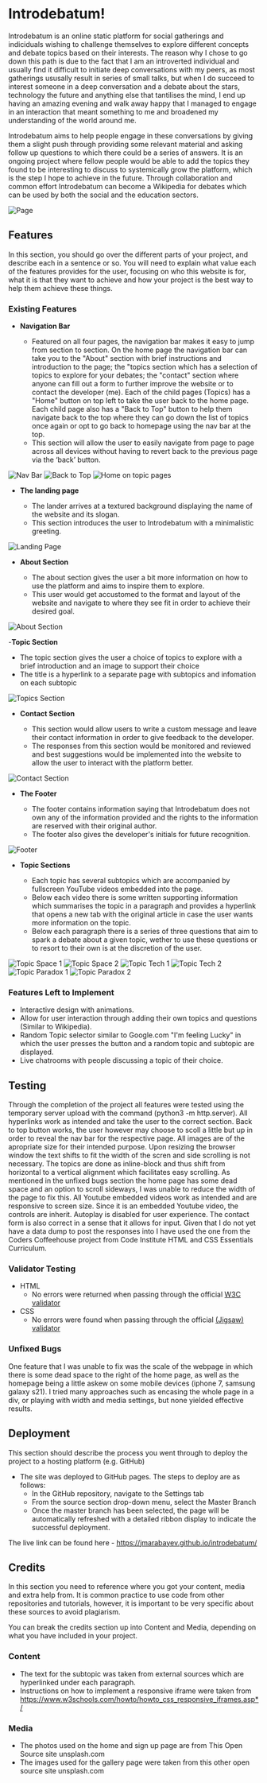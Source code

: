 # Introdebatum!

Introdebatum is an online static platform for social gatherings and indiciduals wishing to challenge themselves to explore different concepts and debate topics based on their interests. The reason why I chose to go down this path is due to the fact that I am an introverted individual and usually find it difficult to initiate deep conversations with my peers, as most gatherings ususally result in series of small talks, but when I do succeed to interest someone in a deep conversation and a debate about the stars, technology the future and anything else that tantilises the mind, I end up having an amazing evening and walk away happy that I managed to engage in an interaction that meant something to me and broadened my understanding of the world around me.

Introdebatum aims to help people engage in these conversations by giving them a slight push through providing some relevant material and asking follow up questions to which there could be a series of answers. It is an ongoing project where fellow people would be able to add the topics they found to be interesting to discuss to systemically grow the platform, which is the step I hope to achieve in the future. Through collaboration and common effort Introdebatum can become a Wikipedia for debates which can be used by both the social and the education sectors. 

![Page](/assets/images/AboutTopics.png)

## Features 

In this section, you should go over the different parts of your project, and describe each in a sentence or so. You will need to explain what value each of the features provides for the user, focusing on who this website is for, what it is that they want to achieve and how your project is the best way to help them achieve these things.

### Existing Features

- __Navigation Bar__

  - Featured on all four pages, the navigation bar makes it easy to jump from section to section. On the home page the navigation bar can take you to the "About" section with brief instructions and introduction to the page; the "topics section which has a selection of topics to explore for your debates; the "contact" section where anyone can fill out a form to further improve the website or to contact the developer (me). Each of the child pages (Topics) has a "Home" button on top left to take the user back to the home page. Each child page also has a "Back to Top" button to help them navigate back to the top where they can go down the list of topics once again or opt to go back to homepage using the nav bar at the top.
  - This section will allow the user to easily navigate from page to page across all devices without having to revert back to the previous page via the ‘back’ button. 

![Nav Bar](/assets/images/navbar.png)
![Back to Top](/assets/images/back%20to%20top.png)
![Home on topic pages](/assets/images/hometopic.png)

- __The landing page__

  - The lander arrives at a textured background displaying the name of the website and its slogan. 
  - This section introduces the user to Introdebatum with a minimalistic greeting.

![Landing Page](/assets/images/Home.png)

- __About Section__

  - The about section gives the user a bit more information on how to use the platform and aims to inspire them to explore. 
  - This user would get accustomed to the format and layout of the website and navigate to where they see fit in order to achieve their desired goal. 

![About Section](/assets/images/about.png)

-__Topic Section__

- The topic section gives the user a choice of topics to explore with a brief introduction and an image to support their choice
- The title is a hyperlink to a separate page with subtopics and infomation on each subtopic

![Topics Section](/assets/images/topics.png)

- __Contact Section__

  - This section would allow users to write a custom message and leave their contact information in order to give feedback to the developer. 
  - The responses from this section would be monitored and reviewed and best suggestions would be implemented into the website to allow the user to interact with the platform better. 

![Contact Section](/assets/images/Contact.png)

- __The Footer__ 

  - The footer contains information saying that Introdebatum does not own any of the information provided and the rights to the information are reserved with their original author. 
  - The footer also gives the developer's initials for future recognition.

![Footer](/assets/images/footer.png)

- __Topic Sections__

  - Each topic has several subtopics which are accompanied by fullscreen YouTube videos embedded into the page. 
  - Below each video there is some written supporting information which summarises the topic in a paragraph and provides a hyperlink that opens a new tab with the original article in case the user wants more information on the topic.
  - Below each paragraph there is a series of three questions that aim to spark a debate about a given topic, wether to use these questions or to resort to their own is at the discretion of the user. 

![Topic Space 1](/assets/images/example1spacevid.png)
![Topic Space 2](/assets/images/example1space.png)
![Topic Tech 1](/assets/images/egtechvid.png)
![Topic Tech 2](/assets/images/egtech.png)
![Topic Paradox 1](/assets/images/egparavid.png)
![Topic Paradox 2](/assets/images/egpara.png)

### Features Left to Implement

- Interactive design with animations.
- Allow for user interaction through adding their own topics and questions (Similar to Wikipedia).
- Random Topic selector similar to Google.com "I'm feeling Lucky" in which the user presses the button and a random topic and subtopic are displayed.
- Live chatrooms with people discussing a topic of their choice.

## Testing 

Through the completion of the project all features were tested using the temporary server upload with the command (python3 -m http.server). All hyperlinks work as intended and take the user to the correct section. Back to top button works, the user however may choose to scoll a little but up in order to reveal the nav bar for the respective page. All images are of the apropriate size for their intended purpose.
Upon resizing the browser window the text shifts to fit the width of the scren and side scrolling is not necessary. The topics are done as inline-block and thus shift from horizontal to a vertical alignment which facilitates easy scrolling. As mentioned in the unfixed bugs section the home page has some dead space and an option to scroll sideways, I was unable to reduce the width of the page to fix this. All Youtube embedded videos work as intended and are responsive to screen size. Since it is an embedded Youtube video, the controls are inherit. Autoplay is disabled for user experience.
The contact form is also correct in a sense that it allows for input. Given that I do not yet have a data dump to post the responses into I have used the one from the Coders Coffeehouse project from Code Institute HTML and CSS Essentials Curriculum.


### Validator Testing 

- HTML
  - No errors were returned when passing through the official [W3C validator](https://validator.w3.org/nu/?doc=https%3A%2F%2Fjmarabayev.github.io%2Fintrodebatum%2F)
- CSS
  - No errors were found when passing through the official [(Jigsaw) validator](https://jigsaw.w3.org/css-validator/validator?uri=https%3A%2F%2Fjmarabayev.github.io%2Fintrodebatum%2F&profile=css3svg&usermedium=all&warning=1&vextwarning=&lang=en)

### Unfixed Bugs

One feature that I was unable to fix was the scale of the webpage in which there is some dead space to the right of the home page, as well as the homepage being a little askew on some mobile devices (iphone 7, samsung galaxy s21). I tried many approaches such as encasing the whole page in a div, or playing with width and media settings, but none yielded effective results. 

## Deployment

This section should describe the process you went through to deploy the project to a hosting platform (e.g. GitHub) 

- The site was deployed to GitHub pages. The steps to deploy are as follows: 
  - In the GitHub repository, navigate to the Settings tab 
  - From the source section drop-down menu, select the Master Branch
  - Once the master branch has been selected, the page will be automatically refreshed with a detailed ribbon display to indicate the successful deployment. 

The live link can be found here - https://jmarabayev.github.io/introdebatum/ 


## Credits 

In this section you need to reference where you got your content, media and extra help from. It is common practice to use code from other repositories and tutorials, however, it is important to be very specific about these sources to avoid plagiarism. 

You can break the credits section up into Content and Media, depending on what you have included in your project. 

### Content 

- The text for the subtopic was taken from external sources which are hyperlinked under each paragraph.
- Instructions on how to implement a responsive iframe were taken from https://www.w3schools.com/howto/howto_css_responsive_iframes.asp*/

### Media

- The photos used on the home and sign up page are from This Open Source site unsplash.com
- The images used for the gallery page were taken from this other open source site unsplash.com
